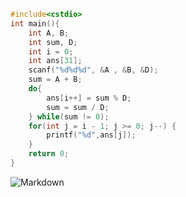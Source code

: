 ```c++
#include<cstdio>
int main(){
	int A, B;
	int sum, D;
	int i = 0;
	int ans[31];
	scanf("%d%d%d", &A , &B, &D);
	sum = A + B;
	do{
		ans[i++] = sum % D;
		sum = sum / D;
	} while(sum != 0); 
	for(int j = i - 1; j >= 0; j--) {
		printf("%d",ans[j]);
	}
	return 0;
} 
```

![Markdown](http://i1.bvimg.com/1949/453c7a35af15c644.png)